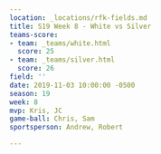 ```yaml
---
location: _locations/rfk-fields.md
title: S19 Week 8 - White vs Silver
teams-score:
- team: _teams/white.html
  score: 25
- team: _teams/silver.html
  score: 26
field: ''
date: 2019-11-03 10:00:00 -0500
season: 19
week: 8
mvp: Kris, JC
game-ball: Chris, Sam
sportsperson: Andrew, Robert

---
```

